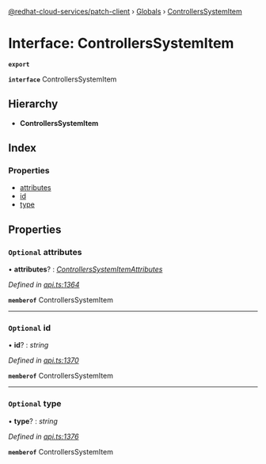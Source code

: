 [@redhat-cloud-services/patch-client](../README.md) › [Globals](../globals.md) › [ControllersSystemItem](controllerssystemitem.md)

# Interface: ControllersSystemItem

**`export`** 

**`interface`** ControllersSystemItem

## Hierarchy

* **ControllersSystemItem**

## Index

### Properties

* [attributes](controllerssystemitem.md#optional-attributes)
* [id](controllerssystemitem.md#optional-id)
* [type](controllerssystemitem.md#optional-type)

## Properties

### `Optional` attributes

• **attributes**? : *[ControllersSystemItemAttributes](controllerssystemitemattributes.md)*

*Defined in [api.ts:1364](https://github.com/RedHatInsights/javascript-clients/blob/b3a33353/packages/patch/api.ts#L1364)*

**`memberof`** ControllersSystemItem

___

### `Optional` id

• **id**? : *string*

*Defined in [api.ts:1370](https://github.com/RedHatInsights/javascript-clients/blob/b3a33353/packages/patch/api.ts#L1370)*

**`memberof`** ControllersSystemItem

___

### `Optional` type

• **type**? : *string*

*Defined in [api.ts:1376](https://github.com/RedHatInsights/javascript-clients/blob/b3a33353/packages/patch/api.ts#L1376)*

**`memberof`** ControllersSystemItem

